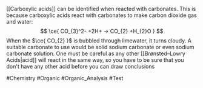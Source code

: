 [[Carboxylic acids]] can be identified when reacted with carbonates. This is because carboxylic acids react with carbonates to make carbon dioxide gas and water:
$$
\ce{ CO_{3}^2- +2H+ -> CO_{2} +H_{2}O }
$$
When the $\ce{ CO_{2} }$ is bubbled through limewater, it turns cloudy. A suitable carbonate to use would be solid sodium carbonate or even sodium carbonate solution. One must be careful as any other [[Brønsted–Lowry Acids|acid]] will react in the same way, so you have to be sure that you don't have any other acid before you can draw conclusions

#Chemistry #Organic #Organic_Analysis #Test